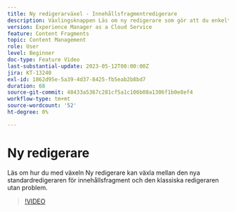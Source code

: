 ```yaml
---
title: Ny redigerarväxel - Innehållsfragmentredigerare
description: Växlingsknappen Läs om ny redigerare som gör att du enkelt kan växla mellan den vanliga redigeraren för nya innehållsfragment och den klassiska redigeraren.
version: Experience Manager as a Cloud Service
feature: Content Fragments
topic: Content Management
role: User
level: Beginner
doc-type: Feature Video
last-substantial-update: 2023-05-12T00:00:00Z
jira: KT-13240
exl-id: 1862d95e-5a39-4d37-8425-fb5eab2b8bd7
duration: 68
source-git-commit: 48433a5367c281cf5a1c106b08a1306f1b0e8ef4
workflow-type: tm+mt
source-wordcount: '52'
ht-degree: 0%

---
```


# Ny redigerare

Läs om hur du med växeln Ny redigerare kan växla mellan den nya standardredigeraren för innehållsfragment och den klassiska redigeraren utan problem.

>[!VIDEO](https://video.tv.adobe.com/v/3419312/?learn=on)
